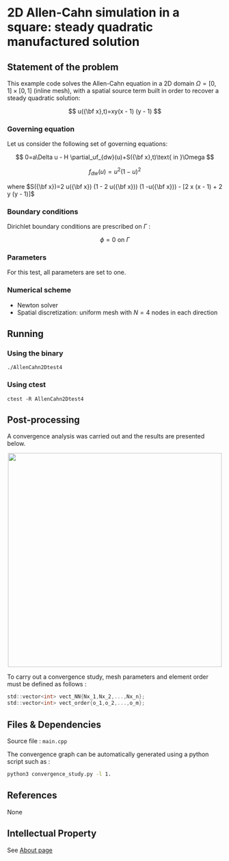 # 2D Allen-Cahn simulation in a square: steady quadratic manufactured solution

## Statement of the problem
This example code solves the Allen-Cahn equation in a 2D domain $\Omega=[0,1]\times[0,1]$ (inline mesh), with a spatial source term built in order to recover a steady quadratic solution:

$$
u({\bf x},t)=xy(x - 1)  (y - 1)
$$

### __Governing equation__
Let us consider the following set of governing equations:

$$
0=a\Delta u - H \partial_uf_{dw}(u)+S({\bf x},t)\text{ in }\Omega 
$$

$$
f_{dw}(u)=u^2(1-u)^2
$$

where $S({\bf x})=2 u({\bf x})  (1 - 2  u({\bf x}))  (1 -u({\bf x})) - [2  x  (x - 1) + 2  y  (y - 1)]$ 



### __Boundary conditions__




Dirichlet boundary conditions are prescribed on $\Gamma$ :

$$
\phi=0 \text{ on }\Gamma 
$$

### __Parameters__
For this test, all parameters are set to one.

### __Numerical scheme__

- Newton solver
- Spatial discretization: uniform mesh with $N=4$ nodes in each direction

  
## Running

### __Using the binary__
```shell
./AllenCahn2Dtest4
```

### __Using ctest__

```shell
ctest -R AllenCahn2Dtest4
```


## Post-processing

A convergence analysis was carried out and the results are presented below.
<div style="text-align:center">
<img title="2D MMS" src="../../../../../img/convergence_test4_2D.png" alt="" width="500"></p>
</div>

To carry out a convergence study, mesh parameters and element order must be defined as follows :

```c
std::vector<int> vect_NN{Nx_1,Nx_2,...,Nx_n};
std::vector<int> vect_order{o_1,o_2,...,o_m};
```


## Files & Dependencies

Source file : `main.cpp`

The convergence graph can be automatically generated using a python script such as :
```sh
python3 convergence_study.py -l 1.
```

## References

None

## Intellectual Property

See [About page](../../../../../about.html) 